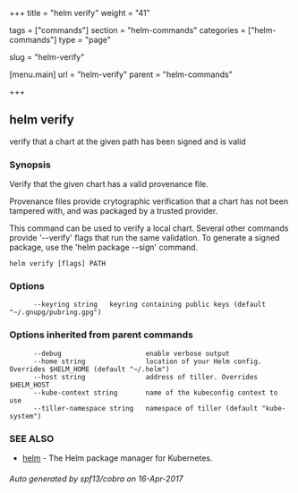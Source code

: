 +++
title = "helm verify"
weight = "41"

tags = ["commands"]
section = "helm-commands"
categories = ["helm-commands"]
type = "page"

slug = "helm-verify"

[menu.main]
  url = "helm-verify"
  parent = "helm-commands"

+++

## helm verify

verify that a chart at the given path has been signed and is valid

### Synopsis



Verify that the given chart has a valid provenance file.

Provenance files provide crytographic verification that a chart has not been
tampered with, and was packaged by a trusted provider.

This command can be used to verify a local chart. Several other commands provide
'--verify' flags that run the same validation. To generate a signed package, use
the 'helm package --sign' command.


```
helm verify [flags] PATH
```

### Options

```
      --keyring string   keyring containing public keys (default "~/.gnupg/pubring.gpg")
```

### Options inherited from parent commands

```
      --debug                     enable verbose output
      --home string               location of your Helm config. Overrides $HELM_HOME (default "~/.helm")
      --host string               address of tiller. Overrides $HELM_HOST
      --kube-context string       name of the kubeconfig context to use
      --tiller-namespace string   namespace of tiller (default "kube-system")
```

### SEE ALSO
* [helm](helm.md)	 - The Helm package manager for Kubernetes.

###### Auto generated by spf13/cobra on 16-Apr-2017
